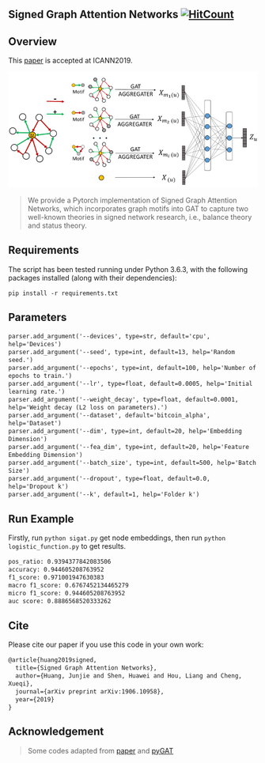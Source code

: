 ## Signed Graph Attention Networks [![HitCount](http://hits.dwyl.com/huangjunjie95/huangjunjie95/SiGAT.svg)](http://hits.dwyl.com/huangjunjie95/huangjunjie95/SiGAT)

## Overview
This [paper](https://arxiv.org/abs/1906.10958) is accepted at ICANN2019.

<div align=center>
 <img src="./imgs/SiGAT.png" alt="Sigat" align=center/>
</div>

> We provide a Pytorch implementation of Signed Graph Attention Networks, which incorporates graph motifs into GAT to capture two well-known theories in signed network research, i.e., balance theory and status theory.

## Requirements

The script has been tested running under Python 3.6.3, with the following packages installed (along with their dependencies):

```
pip install -r requirements.txt
```


## Parameters

```
parser.add_argument('--devices', type=str, default='cpu', help='Devices')
parser.add_argument('--seed', type=int, default=13, help='Random seed.')
parser.add_argument('--epochs', type=int, default=100, help='Number of epochs to train.')
parser.add_argument('--lr', type=float, default=0.0005, help='Initial learning rate.')
parser.add_argument('--weight_decay', type=float, default=0.0001, help='Weight decay (L2 loss on parameters).')
parser.add_argument('--dataset', default='bitcoin_alpha', help='Dataset')
parser.add_argument('--dim', type=int, default=20, help='Embedding Dimension')
parser.add_argument('--fea_dim', type=int, default=20, help='Feature Embedding Dimension')
parser.add_argument('--batch_size', type=int, default=500, help='Batch Size')
parser.add_argument('--dropout', type=float, default=0.0, help='Dropout k')
parser.add_argument('--k', default=1, help='Folder k')
```


## Run Example


Firstly, run ```python sigat.py``` get node embeddings, then run ```python logistic_function.py``` to get results.

```
pos_ratio: 0.9394377842083506
accuracy: 0.944605208763952
f1_score: 0.971001947630383
macro f1_score: 0.6767452134465279
micro f1_score: 0.944605208763952
auc score: 0.8886568520333262
```


## Cite
Please cite our paper if you use this code in your own work:

```
@article{huang2019signed,
  title={Signed Graph Attention Networks},
  author={Huang, Junjie and Shen, Huawei and Hou, Liang and Cheng, Xueqi},
  journal={arXiv preprint arXiv:1906.10958},
  year={2019}
}
```


## Acknowledgement

> Some codes adapted from [paper](https://dl.acm.org/citation.cfm?id=1772756) and [pyGAT](https://github.com/Diego999/pyGAT)
